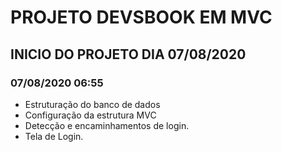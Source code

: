 # PROJETO DEVSBOOK EM MVC

## INICIO DO PROJETO DIA 07/08/2020

### 07/08/2020 06:55

- Estruturação do banco de dados
- Configuração da estrutura MVC
- Detecção e encaminhamentos de login.
- Tela de Login.